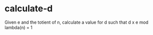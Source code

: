 # calculate-d
Given e and the totient of n, calculate a value for d such that d x e mod lambda(n) = 1
